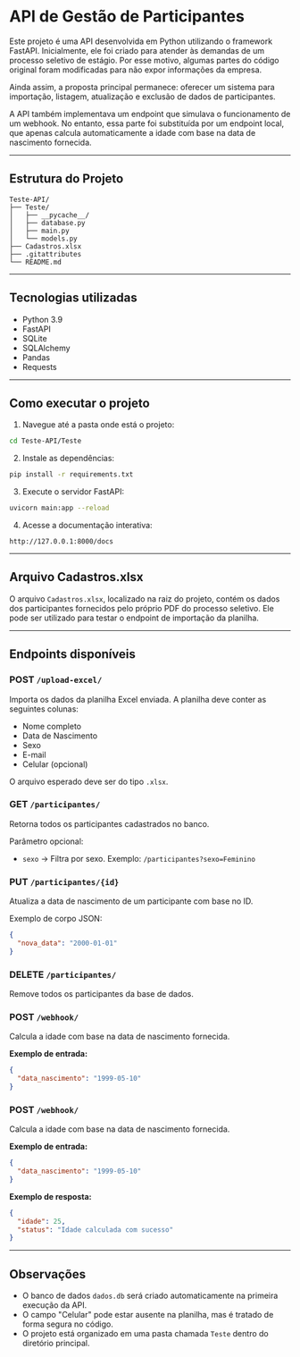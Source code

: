 # API de Gestão de Participantes

Este projeto é uma API desenvolvida em Python utilizando o framework FastAPI. Inicialmente, ele foi criado para atender às demandas de um processo seletivo de estágio. Por esse motivo, algumas partes do código original foram modificadas para não expor informações da empresa.

Ainda assim, a proposta principal permanece: oferecer um sistema para importação, listagem, atualização e exclusão de dados de participantes.

A API também implementava um endpoint que simulava o funcionamento de um webhook. No entanto, essa parte foi substituída por um endpoint local, que apenas calcula automaticamente a idade com base na data de nascimento fornecida.

---

## Estrutura do Projeto

```
Teste-API/
├── Teste/
│   ├── __pycache__/
│   ├── database.py
│   ├── main.py
│   └── models.py
├── Cadastros.xlsx
├── .gitattributes
└── README.md
```

---

## Tecnologias utilizadas

- Python 3.9
- FastAPI
- SQLite
- SQLAlchemy
- Pandas
- Requests

---

## Como executar o projeto

1. Navegue até a pasta onde está o projeto:
```bash
cd Teste-API/Teste
```

2. Instale as dependências:
```bash
pip install -r requirements.txt
```

3. Execute o servidor FastAPI:
```bash
uvicorn main:app --reload
```

4. Acesse a documentação interativa:
```
http://127.0.0.1:8000/docs
```

---

## Arquivo Cadastros.xlsx

O arquivo `Cadastros.xlsx`, localizado na raiz do projeto, contém os dados dos participantes fornecidos pelo próprio PDF do processo seletivo. Ele pode ser utilizado para testar o endpoint de importação da planilha.

---

## Endpoints disponíveis

### POST `/upload-excel/`
Importa os dados da planilha Excel enviada. A planilha deve conter as seguintes colunas:

- Nome completo
- Data de Nascimento
- Sexo
- E-mail
- Celular (opcional)

O arquivo esperado deve ser do tipo `.xlsx`.

### GET `/participantes/`
Retorna todos os participantes cadastrados no banco.

Parâmetro opcional:
- `sexo` → Filtra por sexo. Exemplo: `/participantes?sexo=Feminino`

### PUT `/participantes/{id}`
Atualiza a data de nascimento de um participante com base no ID.

Exemplo de corpo JSON:
```json
{
  "nova_data": "2000-01-01"
}
```

### DELETE `/participantes/`
Remove todos os participantes da base de dados.

### POST `/webhook/`
Calcula a idade com base na data de nascimento fornecida.

**Exemplo de entrada:**
```json
{
  "data_nascimento": "1999-05-10"
}
```

### POST `/webhook/`
Calcula a idade com base na data de nascimento fornecida.

**Exemplo de entrada:**
```json
{
  "data_nascimento": "1999-05-10"
}
```

**Exemplo de resposta:**
```json
{
  "idade": 25,
  "status": "Idade calculada com sucesso"
}
```

---

## Observações

- O banco de dados `dados.db` será criado automaticamente na primeira execução da API.
- O campo "Celular" pode estar ausente na planilha, mas é tratado de forma segura no código.
- O projeto está organizado em uma pasta chamada `Teste` dentro do diretório principal.
